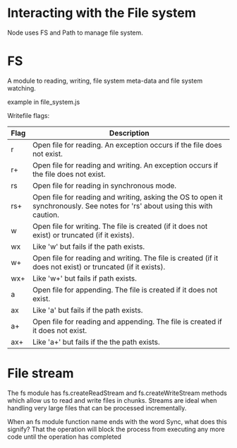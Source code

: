 # Interacting with the File system

Node uses FS and Path to manage file system.


# FS

A module to reading, writing, file system meta-data and file system watching.

example in file_system.js


Writefile flags:

| Flag | Description |
|------|-------------|
| r    | Open file for reading. An exception occurs if the file does not exist. |
| r+   | Open file for reading and writing. An exception occurs if the file does not exist. |
| rs   | Open file for reading in synchronous mode. |
| rs+  | Open file for reading and writing, asking the OS to open it synchronously. See notes for 'rs' about using this with caution. |
| w    | Open file for writing. The file is created (if it does not exist) or truncated (if it exists). |
| wx   | Like 'w' but fails if the path exists. |
| w+   | Open file for reading and writing. The file is created (if it does not exist) or truncated (if it exists). |
| wx+  | Like 'w+' but fails if path exists. |
| a	   | Open file for appending. The file is created if it does not exist.
| ax   | Like 'a' but fails if the path exists.
| a+   | Open file for reading and appending. The file is created if it does not exist.
| ax+  | Like 'a+' but fails if the the path exists.



# File stream

The fs module has fs.createReadStream and fs.createWriteStream methods which allow us to read and write files in chunks. Streams are ideal when handling very large files that can be processed incrementally.


When an fs module function name ends with the word Sync, what does this signify?
That the operation will block the process from executing any more code until the operation has completed